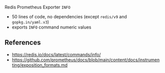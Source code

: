 Redis Prometheus Exporter `INFO`

* 50 lines of code, no dependencies (except `redis/v9` and `gopkg.in/yaml.v3`)
* exports `INFO` command numeric values

## References

* https://redis.io/docs/latest/commands/info/
* https://github.com/prometheus/docs/blob/main/content/docs/instrumenting/exposition_formats.md
